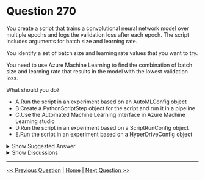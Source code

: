 # Question 270

You create a script that trains a convolutional neural network model over multiple epochs and logs the validation loss after each epoch. The script includes arguments for batch size and learning rate.

You identify a set of batch size and learning rate values that you want to try.

You need to use Azure Machine Learning to find the combination of batch size and learning rate that results in the model with the lowest validation loss.

What should you do?

* A.Run the script in an experiment based on an AutoMLConfig object
* B.Create a PythonScriptStep object for the script and run it in a pipeline
* C.Use the Automated Machine Learning interface in Azure Machine Learning studio
* D.Run the script in an experiment based on a ScriptRunConfig object
* E.Run the script in an experiment based on a HyperDriveConfig object

<details>
  <summary>Show Suggested Answer</summary>

  <strong>E</strong><br>
<p>Reference:</p>
<p>https://docs.microsoft.com/en-us/azure/machine-learning/how-to-tune-hyperparameters</p>

</details>

<details>
  <summary>Show Discussions</summary>

<blockquote><p><strong>hargur</strong> <code>(Thu 20 Oct 2022 09:52)</code> - <em>Upvotes: 6</em></p><p>on 19Oct2021</p></blockquote>
<blockquote><p><strong>Zhubajie</strong> <code>(Mon 10 Oct 2022 07:42)</code> - <em>Upvotes: 5</em></p><p>Correct！</p></blockquote>
<blockquote><p><strong>james2033</strong> <code>(Sun 20 Oct 2024 03:18)</code> - <em>Upvotes: 1</em></p><p>azureml.train.hyperdrive.HyperDriveConfig

https://learn.microsoft.com/en-us/python/api/azureml-train-core/azureml.train.hyperdrive.hyperdriveconfig?view=azure-ml-py

&#x27;Finding the optimal model parameters with HyperDrive&#x27; https://subscription.packtpub.com/book/data/9781803232416/14/ch14lvl1sec63/finding-the-optimal-model-parameters-with-hyperdrive</p></blockquote>

</details>

---

[<< Previous Question](question_269.md) | [Home](/index.md) | [Next Question >>](question_271.md)
